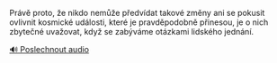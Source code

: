 
Právě proto, že nikdo nemůže předvídat takové změny ani se pokusit ovlivnit kosmické události, které je pravděpodobně přinesou, je o nich zbytečné uvažovat, když se zabýváme otázkami lidského jednání.

[🔊 Poslechnout audio](/data/7-paragraphs/audio/chapter_118/para_003-Prv-proto-e-nikdo-neme-pedvdat-takov-zmn.mp3)
